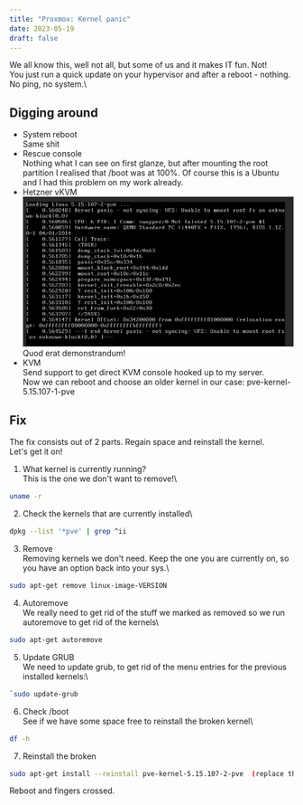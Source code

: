 ```yaml
---
title: "Proxmox: Kernel panic"
date: 2023-05-19
draft: false
---
```



We all know this, well not all, but some of us and it makes IT fun. Not!\
You just run a quick update on your hypervisor and after a reboot - nothing.\
No ping, no system.\

## Digging around

- System reboot\
  Same shit
- Rescue console\
  Nothing what I can see on first glanze, but after mounting the root partition I realised that /boot was at 100%. Of course 
  this is a Ubuntu and I had this problem on my work already.
- Hetzner vKVM\
  ![Push Lock](/assets/pix/PVE_KernelPanic.png)\
  Quod erat demonstrandum!
- KVM\
  Send support to get direct KVM console hooked up to my server.\
  Now we can reboot and choose an older kernel in our case: pve-kernel-5.15.107-1-pve


## Fix

The fix consists out of 2 parts. Regain space and reinstall the kernel.\
Let's get it on!

1. What kernel is currently running?\
This is the one we don't want to remove!\
```bash
uname -r
```
2. Check the kernels that are currently installed\
```bash
dpkg --list '*pve' | grep ^ii
```
3. Remove \
Removing kernels we don't need. Keep the one you are currently on, so you have an option back into your sys.\
```bash
sudo apt-get remove linux-image-VERSION
```
4. Autoremove\
We really need to get rid of the stuff we marked as removed so we run autoremove to get rid of the kernels\
```bash
sudo apt-get autoremove
```
5. Update GRUB\
We need to update grub, to get rid of the menu entries for the previous installed kernels:\
```bash
`sudo update-grub
```
6. Check /boot\
See if we have some space free to reinstall the broken kernel\
```bash
df -h
```
7. Reinstall the broken
```bash
sudo apt-get install --reinstall pve-kernel-5.15.107-2-pve  (replace the kernel version)
```


Reboot and fingers crossed.